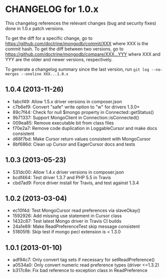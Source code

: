 CHANGELOG for 1.0.x
===================

This changelog references the relevant changes (bug and security fixes) done
in 1.0.x patch versions.

To get the diff for a specific change, go to
https://github.com/doctrine/mongodb/commit/XXX where XXX is the commit hash.
To get the diff between two versions, go to
https://github.com/doctrine/mongodb/compare/XXX...YYY where XXX and YYY are
the older and newer versions, respectively.

To generate a changelog summary since the last version, run
`git log --no-merges --oneline XXX...1.0.x`

1.0.4 (2013-11-26)
------------------

 * fabcf49: Allow 1.5.x driver versions in composer.json
 * c7b6ef9: Convert "safe" write option to "w" for drivers 1.3.0+
 * 89c7f44: Check for null $mongo property in Connected::getStatus()
 * 9b71337: Support MongoClient in Connection::isConnected()
 * 009ea85: Remove executable bit from class files
 * f70e2a7: Remove code duplication in LoggableCursor and make docs consistent
 * d68f7bd: Make Cursor return values consistent with MongoCursor
 * 8bf686d: Clean up Cursor and EagerCursor docs and tests

1.0.3 (2013-05-23)
------------------

 * 531dc00: Allow 1.4.x driver versions in composer.json
 * bcdf464: Test driver 1.3.7 and PHP 5.5 in Travis
 * cbd7ad9: Force driver install for Travis, and test against 1.3.4

1.0.2 (2013-03-04)
------------------

 * ec10f4d: Test MongoCursor read preferences via slaveOkay()
 * 1592926: Add missing use statement in Cursor class
 * 1432c87: Test latest Mongo driver in Travis CI builds
 * 24a1e89: Make ReadPreferenceTest skip message consistent </ocd>
 * 51805f8: Skip test if mongo pecl extension is < 1.3.0

1.0.1 (2013-01-10)
------------------

 * adf94c7: Only convert tag sets if necessary for setReadPreference()
 * a0534a0: Only convert numeric read preference types (driver <=1.3.2)
 * b317c8e: Fix bad reference to exception class in ReadPreference
